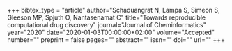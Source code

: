 +++
bibtex_type = "article"
author="Schaduangrat N, Lampa S, Simeon S, Gleeson MP, Spjuth O, Nantasenamat C"
title="Towards reproducible computational drug discovery"
journal="Journal of Cheminformatics"
year="2020"
date="2020-01-03T00:00:00+02:00"
volume="Accepted"
number=""
preprint = false
pages=""
abstract=""
issn=""
doi=""
url=""
+++
